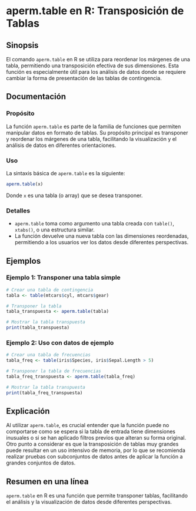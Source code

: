 <!--
Meta Description: # aperm.table en R: Transposición de Tablas ## Sinopsis El comando `aperm.table` en R se utiliza para reordenar los márgenes de una tabla, permitiendo...
Meta Keywords: tabla, table, una, aperm, datos
-->

# aperm.table en R: Transposición de Tablas

## Sinopsis
El comando `aperm.table` en R se utiliza para reordenar los márgenes de una tabla, permitiendo una transposición efectiva de sus dimensiones. Esta función es especialmente útil para los análisis de datos donde se requiere cambiar la forma de presentación de las tablas de contingencia.

## Documentación
### Propósito
La función `aperm.table` es parte de la familia de funciones que permiten manipular datos en formato de tablas. Su propósito principal es transponer y reordenar los márgenes de una tabla, facilitando la visualización y el análisis de datos en diferentes orientaciones.

### Uso
La sintaxis básica de `aperm.table` es la siguiente:

```R
aperm.table(x)
```

Donde `x` es una tabla (o array) que se desea transponer.

### Detalles
- `aperm.table` toma como argumento una tabla creada con `table()`, `xtabs()`, o una estructura similar. 
- La función devuelve una nueva tabla con las dimensiones reordenadas, permitiendo a los usuarios ver los datos desde diferentes perspectivas.
  
## Ejemplos
### Ejemplo 1: Transponer una tabla simple

```R
# Crear una tabla de contingencia
tabla <- table(mtcars$cyl, mtcars$gear)

# Transponer la tabla
tabla_transpuesta <- aperm.table(tabla)

# Mostrar la tabla transpuesta
print(tabla_transpuesta)
```

### Ejemplo 2: Uso con datos de ejemplo

```R
# Crear una tabla de frecuencias
tabla_freq <- table(iris$Species, iris$Sepal.Length > 5)

# Transponer la tabla de frecuencias
tabla_freq_transpuesta <- aperm.table(tabla_freq)

# Mostrar la tabla transpuesta
print(tabla_freq_transpuesta)
```

## Explicación
Al utilizar `aperm.table`, es crucial entender que la función puede no comportarse como se espera si la tabla de entrada tiene dimensiones inusuales o si se han aplicado filtros previos que alteran su forma original. Otro punto a considerar es que la transposición de tablas muy grandes puede resultar en un uso intensivo de memoria, por lo que se recomienda realizar pruebas con subconjuntos de datos antes de aplicar la función a grandes conjuntos de datos.

## Resumen en una línea
`aperm.table` en R es una función que permite transponer tablas, facilitando el análisis y la visualización de datos desde diferentes perspectivas.